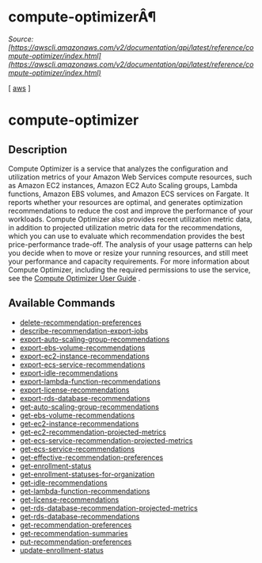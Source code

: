 # compute-optimizerÂ¶

*Source: [https://awscli.amazonaws.com/v2/documentation/api/latest/reference/compute-optimizer/index.html](https://awscli.amazonaws.com/v2/documentation/api/latest/reference/compute-optimizer/index.html)*

[ [aws](https://awscli.amazonaws.com/v2/documentation/api/latest/reference/index.html#cli-aws) ]

# compute-optimizer

## Description

Compute Optimizer is a service that analyzes the configuration and utilization metrics of your Amazon Web Services compute resources, such as Amazon EC2 instances, Amazon EC2 Auto Scaling groups, Lambda functions, Amazon EBS volumes, and Amazon ECS services on Fargate. It reports whether your resources are optimal, and generates optimization recommendations to reduce the cost and improve the performance of your workloads. Compute Optimizer also provides recent utilization metric data, in addition to projected utilization metric data for the recommendations, which you can use to evaluate which recommendation provides the best price-performance trade-off. The analysis of your usage patterns can help you decide when to move or resize your running resources, and still meet your performance and capacity requirements. For more information about Compute Optimizer, including the required permissions to use the service, see the [Compute Optimizer User Guide](https://docs.aws.amazon.com/compute-optimizer/latest/ug/) .

## Available Commands

- [delete-recommendation-preferences](https://awscli.amazonaws.com/v2/documentation/api/latest/reference/compute-optimizer/delete-recommendation-preferences.html)
- [describe-recommendation-export-jobs](https://awscli.amazonaws.com/v2/documentation/api/latest/reference/compute-optimizer/describe-recommendation-export-jobs.html)
- [export-auto-scaling-group-recommendations](https://awscli.amazonaws.com/v2/documentation/api/latest/reference/compute-optimizer/export-auto-scaling-group-recommendations.html)
- [export-ebs-volume-recommendations](https://awscli.amazonaws.com/v2/documentation/api/latest/reference/compute-optimizer/export-ebs-volume-recommendations.html)
- [export-ec2-instance-recommendations](https://awscli.amazonaws.com/v2/documentation/api/latest/reference/compute-optimizer/export-ec2-instance-recommendations.html)
- [export-ecs-service-recommendations](https://awscli.amazonaws.com/v2/documentation/api/latest/reference/compute-optimizer/export-ecs-service-recommendations.html)
- [export-idle-recommendations](https://awscli.amazonaws.com/v2/documentation/api/latest/reference/compute-optimizer/export-idle-recommendations.html)
- [export-lambda-function-recommendations](https://awscli.amazonaws.com/v2/documentation/api/latest/reference/compute-optimizer/export-lambda-function-recommendations.html)
- [export-license-recommendations](https://awscli.amazonaws.com/v2/documentation/api/latest/reference/compute-optimizer/export-license-recommendations.html)
- [export-rds-database-recommendations](https://awscli.amazonaws.com/v2/documentation/api/latest/reference/compute-optimizer/export-rds-database-recommendations.html)
- [get-auto-scaling-group-recommendations](https://awscli.amazonaws.com/v2/documentation/api/latest/reference/compute-optimizer/get-auto-scaling-group-recommendations.html)
- [get-ebs-volume-recommendations](https://awscli.amazonaws.com/v2/documentation/api/latest/reference/compute-optimizer/get-ebs-volume-recommendations.html)
- [get-ec2-instance-recommendations](https://awscli.amazonaws.com/v2/documentation/api/latest/reference/compute-optimizer/get-ec2-instance-recommendations.html)
- [get-ec2-recommendation-projected-metrics](https://awscli.amazonaws.com/v2/documentation/api/latest/reference/compute-optimizer/get-ec2-recommendation-projected-metrics.html)
- [get-ecs-service-recommendation-projected-metrics](https://awscli.amazonaws.com/v2/documentation/api/latest/reference/compute-optimizer/get-ecs-service-recommendation-projected-metrics.html)
- [get-ecs-service-recommendations](https://awscli.amazonaws.com/v2/documentation/api/latest/reference/compute-optimizer/get-ecs-service-recommendations.html)
- [get-effective-recommendation-preferences](https://awscli.amazonaws.com/v2/documentation/api/latest/reference/compute-optimizer/get-effective-recommendation-preferences.html)
- [get-enrollment-status](https://awscli.amazonaws.com/v2/documentation/api/latest/reference/compute-optimizer/get-enrollment-status.html)
- [get-enrollment-statuses-for-organization](https://awscli.amazonaws.com/v2/documentation/api/latest/reference/compute-optimizer/get-enrollment-statuses-for-organization.html)
- [get-idle-recommendations](https://awscli.amazonaws.com/v2/documentation/api/latest/reference/compute-optimizer/get-idle-recommendations.html)
- [get-lambda-function-recommendations](https://awscli.amazonaws.com/v2/documentation/api/latest/reference/compute-optimizer/get-lambda-function-recommendations.html)
- [get-license-recommendations](https://awscli.amazonaws.com/v2/documentation/api/latest/reference/compute-optimizer/get-license-recommendations.html)
- [get-rds-database-recommendation-projected-metrics](https://awscli.amazonaws.com/v2/documentation/api/latest/reference/compute-optimizer/get-rds-database-recommendation-projected-metrics.html)
- [get-rds-database-recommendations](https://awscli.amazonaws.com/v2/documentation/api/latest/reference/compute-optimizer/get-rds-database-recommendations.html)
- [get-recommendation-preferences](https://awscli.amazonaws.com/v2/documentation/api/latest/reference/compute-optimizer/get-recommendation-preferences.html)
- [get-recommendation-summaries](https://awscli.amazonaws.com/v2/documentation/api/latest/reference/compute-optimizer/get-recommendation-summaries.html)
- [put-recommendation-preferences](https://awscli.amazonaws.com/v2/documentation/api/latest/reference/compute-optimizer/put-recommendation-preferences.html)
- [update-enrollment-status](https://awscli.amazonaws.com/v2/documentation/api/latest/reference/compute-optimizer/update-enrollment-status.html)